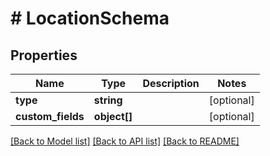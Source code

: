 # # LocationSchema

## Properties

Name | Type | Description | Notes
------------ | ------------- | ------------- | -------------
**type** | **string** |  | [optional]
**custom_fields** | **object[]** |  | [optional]

[[Back to Model list]](../../README.md#models) [[Back to API list]](../../README.md#endpoints) [[Back to README]](../../README.md)
